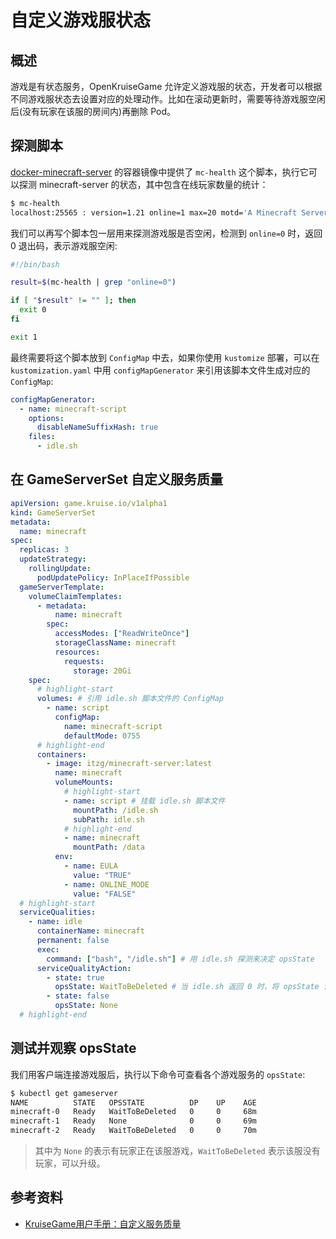 # 自定义游戏服状态

## 概述

游戏是有状态服务，OpenKruiseGame 允许定义游戏服的状态，开发者可以根据不同游戏服状态去设置对应的处理动作。比如在滚动更新时，需要等待游戏服空闲后(没有玩家在该服的房间内)再删除 Pod。

## 探测脚本

[docker-minecraft-server](https://github.com/itzg/docker-minecraft-server) 的容器镜像中提供了 `mc-health` 这个脚本，执行它可以探测 minecraft-server 的状态，其中包含在线玩家数量的统计：

```bash
$ mc-health
localhost:25565 : version=1.21 online=1 max=20 motd='A Minecraft Server'
```

我们可以再写个脚本包一层用来探测游戏服是否空闲，检测到 `online=0` 时，返回 0 退出码，表示游戏服空闲:

```bash title="idle.sh"
#!/bin/bash

result=$(mc-health | grep "online=0")

if [ "$result" != "" ]; then
  exit 0
fi

exit 1
```

最终需要将这个脚本放到 `ConfigMap` 中去，如果你使用 `kustomize` 部署，可以在 `kustomization.yaml` 中用 `configMapGenerator` 来引用该脚本文件生成对应的 `ConfigMap`:

```yaml title="kustomization.yaml"
configMapGenerator:
  - name: minecraft-script
    options:
      disableNameSuffixHash: true
    files:
      - idle.sh
```

## 在 GameServerSet 自定义服务质量

```yaml showLineNumbers
apiVersion: game.kruise.io/v1alpha1
kind: GameServerSet
metadata:
  name: minecraft
spec:
  replicas: 3
  updateStrategy:
    rollingUpdate:
      podUpdatePolicy: InPlaceIfPossible
  gameServerTemplate:
    volumeClaimTemplates:
      - metadata:
          name: minecraft
        spec:
          accessModes: ["ReadWriteOnce"]
          storageClassName: minecraft
          resources:
            requests:
              storage: 20Gi
    spec:
      # highlight-start
      volumes: # 引用 idle.sh 脚本文件的 ConfigMap
        - name: script
          configMap:
            name: minecraft-script
            defaultMode: 0755
      # highlight-end
      containers:
        - image: itzg/minecraft-server:latest
          name: minecraft
          volumeMounts:
            # highlight-start
            - name: script # 挂载 idle.sh 脚本文件
              mountPath: /idle.sh
              subPath: idle.sh
            # highlight-end
            - name: minecraft
              mountPath: /data
          env:
            - name: EULA
              value: "TRUE"
            - name: ONLINE_MODE
              value: "FALSE"
  # highlight-start
  serviceQualities:
    - name: idle
      containerName: minecraft
      permanent: false
      exec:
        command: ["bash", "/idle.sh"] # 用 idle.sh 探测来决定 opsState
      serviceQualityAction:
        - state: true
          opsState: WaitToBeDeleted # 当 idle.sh 返回 0 时，将 opsState 设置为 WaitToBeDeleted，滚动更新时检测到此状态才删除 Pod，实现“空闲时升级游戏服”
        - state: false
          opsState: None
  # highlight-end
```

## 测试并观察 opsState

我们用客户端连接游戏服后，执行以下命令可查看各个游戏服务的 `opsState`:

```bash
$ kubectl get gameserver
NAME          STATE   OPSSTATE          DP    UP    AGE
minecraft-0   Ready   WaitToBeDeleted   0     0     68m
minecraft-1   Ready   None              0     0     69m
minecraft-2   Ready   WaitToBeDeleted   0     0     70m
```

> 其中为 `None` 的表示有玩家正在该服游戏，`WaitToBeDeleted` 表示该服没有玩家，可以升级。

## 参考资料

* [KruiseGame用户手册：自定义服务质量](https://openkruise.io/zh/kruisegame/user-manuals/service-qualities)
